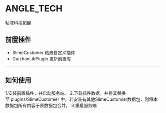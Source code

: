 # ANGLE_TECH
粘液科技拓展

## 前置插件
* SlimeCustomer 粘液自定义插件
* GuizhanLibPlugin 鬼斩前置库

---
## 如何使用
1.安装前置插件，并启动服务端。
2.下载插件数据，并将其替换至'plugins/SlimeCustomier'中，若安装有其他SlimeCustomier数据包，则将本数据包所有内容于原数据包合并。
3.重启服务端
